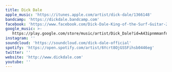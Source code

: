 ```yaml
---
title: Dick Dale
apple_music: 'https://itunes.apple.com/artist/dick-dale/1366148'
bandcamp: 'https://dickdale.bandcamp.com'
facebook: 'https://www.facebook.com/Dick-Dale-King-of-the-Surf-Guitar-227735573943279'
google_music: >-
   https://play.google.com/store/music/artist/Dick_Dale?id=A43ipnmmanfn5nzcpcgcxd6jbhm
instagram: ''
soundcloud: 'https://soundcloud.com/dick-dale-official'
spotify: 'https://open.spotify.com/artist/6Ycrt8OjGSSFihsb0446eg'
twitter: ''
website: 'http://www.dickdale.com'
youtube: ''
---
```

